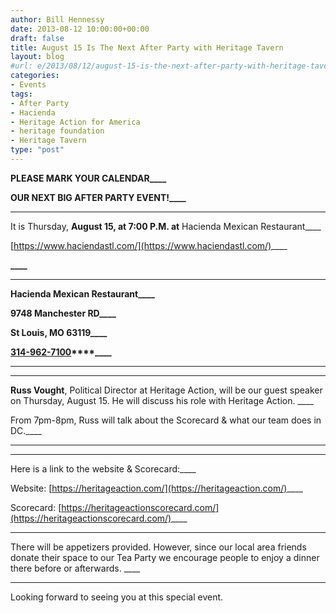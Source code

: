 ```yaml
---
author: Bill Hennessy
date: 2013-08-12 10:00:00+00:00
draft: false
title: August 15 Is The Next After Party with Heritage Tavern
layout: blog
#url: e/2013/08/12/august-15-is-the-next-after-party-with-heritage-tavern/
categories:
- Events
tags:
- After Party
- Hacienda
- Heritage Action for America
- heritage foundation
- Heritage Tavern
type: "post"
---
```


**PLEASE MARK YOUR CALENDAR____**

**OUR NEXT BIG AFTER PARTY EVENT!____**

____

It is Thursday, **August 15, at 7:00 P.M. at** Hacienda Mexican Restaurant____

[https://www.haciendastl.com/](https://www.haciendastl.com/)____

**____**

____

**Hacienda Mexican Restaurant____**

**9748 Manchester RD____**

**St Louis, MO 63119____**

**[314-962-7100](tel:314-962-7100)****____**

____

____

**Russ Vought**, Political Director at Heritage Action, will be our guest speaker on Thursday, August 15. He will discuss his role with Heritage Action. ____

From 7pm-8pm, Russ will talk about the Scorecard & what our team does in DC.____

____

____

Here is a link to the website & Scorecard:____

Website: [https://heritageaction.com/](https://heritageaction.com/)____

Scorecard: [https://heritageactionscorecard.com/](https://heritageactionscorecard.com/)____

____

There will be appetizers provided. However, since our local area friends donate their space to our Tea Party we encourage people to enjoy a dinner there before or afterwards. ____

____

Looking forward to seeing you at this special event.
